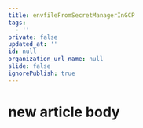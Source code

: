 ```yaml
---
title: envfileFromSecretManagerInGCP
tags:
  - ''
private: false
updated_at: ''
id: null
organization_url_name: null
slide: false
ignorePublish: true
---
```

# new article body
